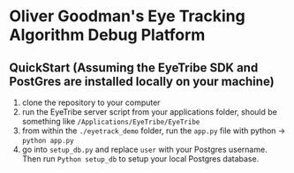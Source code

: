 # Oliver Goodman's Eye Tracking Algorithm Debug Platform

## QuickStart (Assuming the EyeTribe SDK and PostGres are installed locally on your machine)
1. clone the repository to your computer
2. run the EyeTribe server script from your applications folder, should be something like ```/Applications/EyeTribe/EyeTribe```
3. from within the ```./eyetrack_demo``` folder, run the ```app.py``` file with python -> ```python app.py```
4. go into ```setup_db.py``` and replace ```user``` with your Postgres username. Then run ```Python setup_db``` to setup your local Postgres database. 
